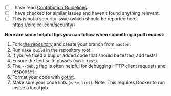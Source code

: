 - [ ] I have read [Contribution Guidelines](https://github.com/CircleCI-Public/circleci-cli/blob/master/CONTRIBUTING.md).
- [ ] I have checked for similar issues and haven't found anything relevant.
- [ ] This is not a security issue (which should be reported here: https://circleci.com/security/)

**Here are some helpful tips you can follow when submitting a pull request:**

1. Fork [the repository](https://github.com/CircleCI-Public/circleci-cli) and create your branch from `master`.
2. Run `make build` in the repository root.
3. If you've fixed a bug or added code that should be tested, add tests!
4. Ensure the test suite passes (`make test`).
5. The `--debug` flag is often helpful for debugging HTTP client requests and responses.
6. Format your code with [gofmt](https://golang.org/cmd/gofmt/).
7. Make sure your code lints (`make lint`). Note: This requires Docker to run inside a local job.
